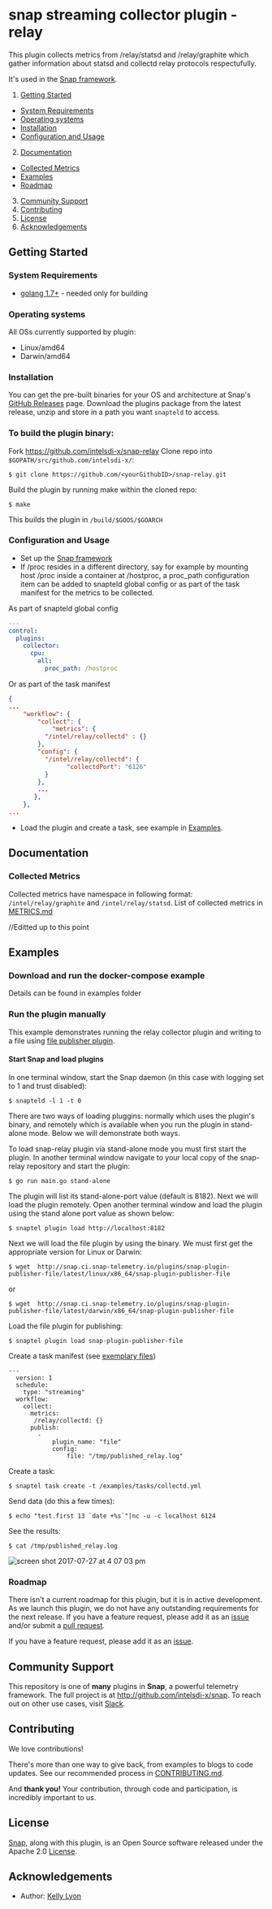 <!-- 
# TODO: Add Travis build status
# Check metric types collected in plugin description
# Check description of the plugin
# Is go version section correct?
# If plugin name changes make sure all instances in this doc are fixed
# -- Q: Will snap-relay have a make file? 
# TODO: Add info on loading a stand-alone plugin in snap/README.md#examples
# Test all links
# TODO: Add METRICS.md file -->

# snap streaming collector plugin - relay

This plugin collects metrics from /relay/statsd and /relay/graphite which gather information about statsd and collectd relay protocols respectufully.  

It's used in the [Snap framework](http://github.com:intelsdi-x/snap).

1. [Getting Started](#getting-started)
  * [System Requirements](#system-requirements)
  * [Operating systems](#operating-systems)
  * [Installation](#installation)
  * [Configuration and Usage](#configuration-and-usage)
2. [Documentation](#documentation)
  * [Collected Metrics](#collected-metrics)
  * [Examples](#examples)
  * [Roadmap](#roadmap)
3. [Community Support](#community-support)
4. [Contributing](#contributing)
5. [License](#license-and-authors)
6. [Acknowledgements](#acknowledgements)

## Getting Started
### System Requirements
* [golang 1.7+](https://golang.org/dl/) - needed only for building

### Operating systems
All OSs currently supported by plugin:
* Linux/amd64
* Darwin/amd64

### Installation
You can get the pre-built binaries for your OS and architecture at Snap's [GitHub Releases](https://github.com/intelsdi-x/snap/releases) page. Download the plugins package from the latest release, unzip and store in a path you want `snapteld` to access.

### To build the plugin binary:
Fork https://github.com/intelsdi-x/snap-relay
Clone repo into `$GOPATH/src/github.com/intelsdi-x/`:

```
$ git clone https://github.com/<yourGithubID>/snap-relay.git
```

Build the plugin by running make within the cloned repo:
```
$ make
```
This builds the plugin in `/build/$GOOS/$GOARCH`

### Configuration and Usage
* Set up the [Snap framework](https://github.com/intelsdi-x/snap/blob/master/README.md#getting-started)
* If /proc resides in a different directory, say for example by mounting host /proc inside a container at /hostproc, a proc_path configuration item can be added to snapteld global config or as part of the task manifest for the metrics to be collected.

As part of snapteld global config

```yaml
---
control:
  plugins:
    collector:
      cpu:
        all:
          proc_path: /hostproc
```

Or as part of the task manifest

```json
{
...
    "workflow": {
        "collect": {
            "metrics": {
	      "/intel/relay/collectd" : {}
	    },
	    "config": {
	      "/intel/relay/collectd": {
                "collectdPort": "6126"
	      }
	    },
	    ...
       },
    },
...
```

* Load the plugin and create a task, see example in [Examples](https://github.com/intelsdi-x/snap-relay/blob/master/README.md#examples).

## Documentation
### Collected Metrics
Collected metrics have namespace in following format: `/intel/relay/graphite` and `/intel/relay/statsd`.
List of collected metrics in [METRICS.md](https://github.com/intelsdi-x/snap-relay/blob/master/METRICS.md)





//Editted up to this point 




## Examples
### Download and run the docker-compose example

Details can be found in examples folder <add-link>


### Run the plugin manually
This example demonstrates running the relay collector plugin and writing to a file using [file publisher plugin](https://github.com/intelsdi-x/snap-plugin-publisher-file).

#### Start Snap and load plugins
In one terminal window, start the Snap daemon (in this case with logging set to 1 and trust disabled):
```
$ snapteld -l 1 -t 0
```

There are two ways of loading pluggins: normally which uses the plugin's binary, and remotely which is available when you run the plugin in stand-alone mode. Below we will demonstrate both ways. 

To load snap-relay plugin via stand-alone mode you must first start the plugin. In another terminal window navigate to your local copy of the snap-relay repository and start the plugin:

```
$ go run main.go stand-alone
```

The plugin will list its stand-alone-port value (default is 8182). Next we will load the plugin remotely. Open another terminal window and load the plugin using the stand alone port value as shown below:
```
$ snaptel plugin load http://localhost:8182
```

Next we will load the file plugin by using the binary. We must first get the appropriate version for Linux or Darwin:
```
$ wget  http://snap.ci.snap-telemetry.io/plugins/snap-plugin-publisher-file/latest/linux/x86_64/snap-plugin-publisher-file
```
or
```
$ wget  http://snap.ci.snap-telemetry.io/plugins/snap-plugin-publisher-file/latest/darwin/x86_64/snap-plugin-publisher-file
```
Load the file plugin for publishing:
```
$ snaptel plugin load snap-plugin-publisher-file
```

Create a task manifest (see [exemplary files](https://github.com/intelsdi-x/snap-relay/blob/master/examples/tasks/))
```
---
  version: 1
  schedule:
    type: "streaming"
  workflow:
    collect:
      metrics:
       /relay/collectd: {}
      publish:
        -
            plugin_name: "file"
            config:
                file: "/tmp/published_relay.log"
```

Create a task:
```
$ snaptel task create -t /examples/tasks/collectd.yml
```

Send data (do this a few times):
```
$ echo "test.first 13 `date +%s`"|nc -u -c localhost 6124
```

See the results:
```
$ cat /tmp/published_relay.log
```
![screen shot 2017-07-27 at 4 07 03 pm](https://user-images.githubusercontent.com/21182867/28695723-d4b6cc66-72e5-11e7-9057-0c8a2690df80.png)



### Roadmap
There isn't a current roadmap for this plugin, but it is in active development. As we launch this plugin, we do not have any outstanding requirements for the next release. If you have a feature request, please add it as an [issue](https://github.com/intelsdi-x/snap-relay/issues/new) and/or submit a [pull request](https://github.com/intelsdi-x/snap-relay/pulls).

If you have a feature request, please add it as an [issue](https://github.com/intelsdi-x/snap-relay/issues).

## Community Support
This repository is one of **many** plugins in **Snap**, a powerful telemetry framework. The full project is at http://github.com/intelsdi-x/snap.
To reach out on other use cases, visit [Slack](http://slack.snap-telemetry.io).

## Contributing
We love contributions!

There's more than one way to give back, from examples to blogs to code updates. See our recommended process in [CONTRIBUTING.md](CONTRIBUTING.md).

And **thank you!** Your contribution, through code and participation, is incredibly important to us.

## License
[Snap](http://github.com:intelsdi-x/snap), along with this plugin, is an Open Source software released under the Apache 2.0 [License](LICENSE).

## Acknowledgements
* Author: [Kelly Lyon](https://github.com/kjlyon)